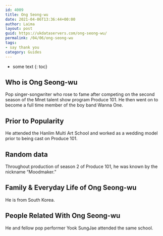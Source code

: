 ```yaml
---
id: 4009
title: Ong Seong-wu
date: 2021-04-06T13:36:44+00:00
author: Laima
layout: post
guid: https://ukdataservers.com/ong-seong-wu/
permalink: /04/06/ong-seong-wu
tags:
- say thank you
category: Guides
---
```


* some text
{: toc}


## Who is Ong Seong-wu
                  
                  
                  
Pop singer-songwriter who rose to fame after competing on the second season of the Mnet talent show program Produce 101. He then went on to become a full time member of the boy band Wanna One.
                  
              
            
              
            
                
                
                
## Prior to Popularity
                  
                  
                  
He attended the Hanlim Multi Art School and worked as a wedding model prior to being cast on Produce 101.
                  
              
            
              
            
                
                
                
## Random data
                  
                  
                  
Throughout production of season 2 of Produce 101, he was known by the nickname &#8220;Moodmaker.&#8221;
                  
              
            
              
            
                
                
                
## Family & Everyday Life of Ong Seong-wu
                  
                  
                  
He is from South Korea.
                  
              
            
              
            
                
                
                
## People Related With Ong Seong-wu
                  
                  
                  
He and fellow pop performer Yook SungJae attended the same school. 
                  
              
            
              
            
                
              
            
              
              
            
            
              
            
          
          
          